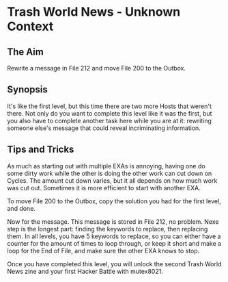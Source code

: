 # Trash World News - Unknown Context

## The Aim
Rewrite a message in File 212 and move File 200 to the Outbox.

## Synopsis
It's like the first level, but this time there are two more Hosts that weren't there. Not only do you want to complete this level like it was the first, but you also have to complete another task here while you are at it: rewriting someone else's message that could reveal incriminating information.

## Tips and Tricks
As much as starting out with multiple EXAs is annoying, having one do some dirty work while the other is doing the other work can cut down on Cycles. The amount cut down varies, but it all depends on how much work was cut out. Sometimes it is more efficient to start with another EXA.

To move File 200 to the Outbox, copy the solution you had for the first level, and done.

Now for the message. This message is stored in File 212, no problem. Nexe step is the longest part: finding the keywords to replace, then replacing them. In all levels, you have 5 keywords to replace, so you can either have a counter for the amount of times to loop through, or keep it short and make a loop for the End of File, and make sure the other EXA knows to stop.

Once you have completed this level, you will unlock the second Trash World News zine and your first Hacker Battle with mutex8021.